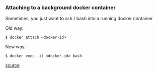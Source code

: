 ### Attaching to a background docker container

Sometimes, you just want to ssh / bash into a running docker container

Old way:
```
$ docker attach <docker-id>
```

New way:
```
$ docker exec -it <docker-id> bash
```

[source](http://askubuntu.com/questions/505506/how-to-get-bash-or-ssh-into-a-running-container-in-background-mode)
